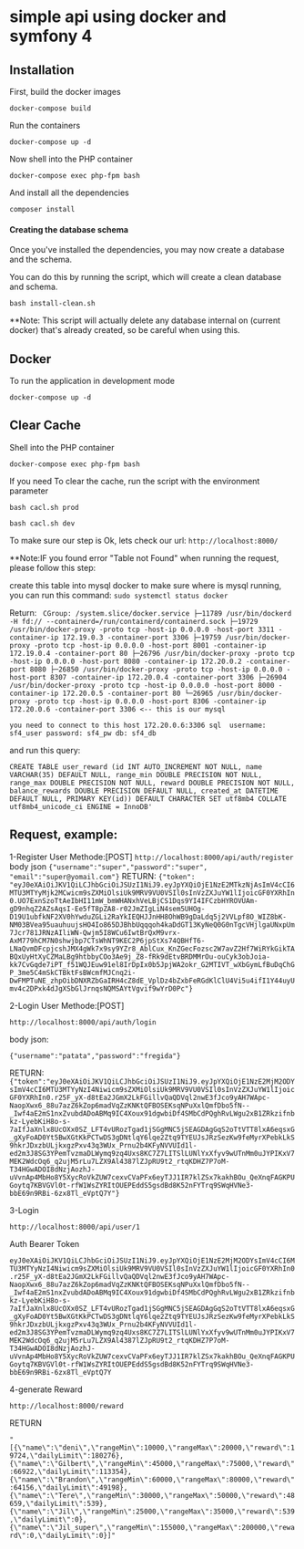 simple api using docker and symfony 4
========
## Installation

First, build the docker images

`docker-compose build`

Run the containers

`docker-compose up -d`

Now shell into the PHP container

`docker-compose exec php-fpm bash`

And install all the dependencies

`composer install`


#### Creating the database schema

Once you've installed the dependencies, you may now create a database and the schema. 

You can do this by running the script, which will create a clean database and schema.

`bash install-clean.sh`

**Note: This script will actually delete any database internal on (current docker) that's already created, so be careful when using this.

## Docker

To run the application in development mode

`docker-compose up -d`

## Clear Cache

Shell into the PHP container

`docker-compose exec php-fpm bash`

If you need To clear the cache, run the script with the environment parameter

`bash cacl.sh prod`

`bash cacl.sh dev`

To make sure our step is Ok, lets check our url: `http://localhost:8000/`


**Note:IF you found error "Table not Found" when running the request, please follow this step:

create this table into mysql docker 
to make sure where is mysql running, you can run this command:
`sudo systemctl status docker`

Return:
`
CGroup: /system.slice/docker.service
           ├─11789 /usr/bin/dockerd -H fd:// --containerd=/run/containerd/containerd.sock
           ├─19729 /usr/bin/docker-proxy -proto tcp -host-ip 0.0.0.0 -host-port 3311 -container-ip 172.19.0.3 -container-port 3306
           ├─19759 /usr/bin/docker-proxy -proto tcp -host-ip 0.0.0.0 -host-port 8001 -container-ip 172.19.0.4 -container-port 80
           ├─26796 /usr/bin/docker-proxy -proto tcp -host-ip 0.0.0.0 -host-port 8080 -container-ip 172.20.0.2 -container-port 8080
           ├─26850 /usr/bin/docker-proxy -proto tcp -host-ip 0.0.0.0 -host-port 8307 -container-ip 172.20.0.4 -container-port 3306
           ├─26904 /usr/bin/docker-proxy -proto tcp -host-ip 0.0.0.0 -host-port 8000 -container-ip 172.20.0.5 -container-port 80
           └─26965 /usr/bin/docker-proxy -proto tcp -host-ip 0.0.0.0 -host-port 8306 -container-ip 172.20.0.6 -container-port 3306 <-- this is our mysql`


`you need to connect to this host 172.20.0.6:3306 sql 
username: sf4_user
password: sf4_pw
db: sf4_db`

and run this query:

`CREATE TABLE user_reward (id INT AUTO_INCREMENT NOT NULL, name VARCHAR(35) DEFAULT NULL, range_min DOUBLE PRECISION NOT NULL, range_max DOUBLE PRECISION NOT NULL, reward DOUBLE PRECISION NOT NULL, balance_rewards DOUBLE PRECISION DEFAULT NULL, created_at DATETIME DEFAULT NULL, PRIMARY KEY(id)) DEFAULT CHARACTER SET utf8mb4 COLLATE utf8mb4_unicode_ci ENGINE = InnoDB'`



## Request, example:

1-Register User Methode:[POST]
`http://localhost:8000/api/auth/register`
body json
`{"username":"super","password":"super", "email":"super@yomail.com"}`
RETURN:
`{"token": "eyJ0eXAiOiJKV1QiLCJhbGciOiJSUzI1NiJ9.eyJpYXQiOjE1NzE2MTkzNjAsImV4cCI6MTU3MTYyMjk2MCwicm9sZXMiOlsiUk9MRV9VU0VSIl0sInVzZXJuYW1lIjoicGF0YXRhIn0.UO7ExnSzoTtAeIbHI11mW_bmWHANxhVeLBjCS1Dqs9YI4IFCzbHYROVUAm-gD9nhqZ2AZsAqsI-Ee5fT8pZA8-r02JmZIgLiN4sem5UHOg-D19U1ubfkNF2XV0hYwduZGLi2RaYkIEQHJJnHH8OhWB9gDaLdq5j2VVLpf8O_WIZ8bK-NM03BVea95uauhuujsHO4Io865DJBhbUqqqoh4kaDdGT13KyNeQ0G0nTgcVHjlgaUNxpUm7Jcr781JRNzAIliWN-Qwjm5I8WCu6IwtBrQxM9vrx-AxM779hCM7N0shwjbp7CTsWhNT9KEC2P6jpStXs74QBHfT6-LNaQvmDFcpjcshJMX4gWk7x9sy9YZr8_AblCux_KnZGecFozsc2W7avZ2Hf7WiRYkGikTABQxUyHtXyCZMaLBg9htbbyCOo3Ae9j_Z8-fRk9dEtvBRDMMrOu-ouCyk3obJoia-kk7CvGqde7iPT_f51WQJEuw91el8IrDpIx0b5JpjWA2okr_G2MTIVT_wXbGymLfBuDqChGP_3me5C4mSkCTBktFsBWcmfMJCnq2i-DwFMPTuNE_zhpOibDNXRZbGaIRH4cZ8dE_VplDz4bZxbFeRGdKlClU4Vi5u4ifI1Y44uyUmv4c2DPxk4dJgXSbGlJrnqsNQMSAYtVgvif9wYrD0Pc"}`



2-Login User Methode:[POST]

`http://localhost:8000/api/auth/login`

body json:

`{"username":"patata","password":"fregida"}`

RETURN:
`{"token":"eyJ0eXAiOiJKV1QiLCJhbGciOiJSUzI1NiJ9.eyJpYXQiOjE1NzE2MjM2ODYsImV4cCI6MTU3MTYyNzI4Niwicm9sZXMiOlsiUk9MRV9VU0VSIl0sInVzZXJuYW1lIjoicGF0YXRhIn0.r25F_yX-d8tEa2JGmX2LkFGillvQaQDVql2nwE3fJco9yAH7WApc-NaopXwx6_88u7azZ6kZop6madVqZzKNKtQFBOSEKsqNPuXxlQmfDbo5fN--_Iwf4aE2mS1nxZvubdADoABMq9IC4Xoux91dgwbiDf4SMbCdPQghRvLWgu2xB1ZRkzifnbkz-LyebKiH8o-s-7aIfJaXnlx8UcOXx0SZ_LFT4vURozTgad1jSGgMNC5jSEAGDAgGqS2oTtVTT8lxA6eqsxG_gXyFoAD0Yt5BwXGtKkPCTwDS3gDNtlqY6lqe2Ztq9TYEUJsJRzSezKw9feMyrXPebkLkS9hkrJDxzbULjkxgzPxv43q3WUx_Prnu2b4KFyNVVUId1l-ed2m3J8SG3YPemTvzmaDLWymq9zq4Uxs8KC7Z7LITSlLUNlYxXfyv9wUTnMm0uJYPIKxV7MEK2WdcOq6_q2ujM5rLu7LZX9Al4387lZJpRU9t2_rtqKDHZ7P7oM-T34HGwADOI8dNzjAozhJ-uVvnAp4MbHo8Y5XycRoVkZUW7cexvCVaPFx6eyTJJ1IR7klZSx7kakhBOu_QeXnqFAGKPUGoytq7KBVGVl0t-rfW1WsZYRItOUEPEddS5gsdBd8K52nFYTrq9SWqHVNe3-bbE69n9RBi-6zx8Tl_eVptQ7Y"}`



3-Login

`http://localhost:8000/api/user/1`

Auth Bearer Token

`eyJ0eXAiOiJKV1QiLCJhbGciOiJSUzI1NiJ9.eyJpYXQiOjE1NzE2MjM2ODYsImV4cCI6MTU3MTYyNzI4Niwicm9sZXMiOlsiUk9MRV9VU0VSIl0sInVzZXJuYW1lIjoicGF0YXRhIn0.r25F_yX-d8tEa2JGmX2LkFGillvQaQDVql2nwE3fJco9yAH7WApc-NaopXwx6_88u7azZ6kZop6madVqZzKNKtQFBOSEKsqNPuXxlQmfDbo5fN--_Iwf4aE2mS1nxZvubdADoABMq9IC4Xoux91dgwbiDf4SMbCdPQghRvLWgu2xB1ZRkzifnbkz-LyebKiH8o-s-7aIfJaXnlx8UcOXx0SZ_LFT4vURozTgad1jSGgMNC5jSEAGDAgGqS2oTtVTT8lxA6eqsxG_gXyFoAD0Yt5BwXGtKkPCTwDS3gDNtlqY6lqe2Ztq9TYEUJsJRzSezKw9feMyrXPebkLkS9hkrJDxzbULjkxgzPxv43q3WUx_Prnu2b4KFyNVVUId1l-ed2m3J8SG3YPemTvzmaDLWymq9zq4Uxs8KC7Z7LITSlLUNlYxXfyv9wUTnMm0uJYPIKxV7MEK2WdcOq6_q2ujM5rLu7LZX9Al4387lZJpRU9t2_rtqKDHZ7P7oM-T34HGwADOI8dNzjAozhJ-uVvnAp4MbHo8Y5XycRoVkZUW7cexvCVaPFx6eyTJJ1IR7klZSx7kakhBOu_QeXnqFAGKPUGoytq7KBVGVl0t-rfW1WsZYRItOUEPEddS5gsdBd8K52nFYTrq9SWqHVNe3-bbE69n9RBi-6zx8Tl_eVptQ7Y` 

4-generate Reward

`http://localhost:8000/reward`

RETURN

`"[{\"name\":\"deni\",\"rangeMin\":10000,\"rangeMax\":20000,\"reward\":19724,\"dailyLimit\":180276},{\"name\":\"Gilbert\",\"rangeMin\":45000,\"rangeMax\":75000,\"reward\":66922,\"dailyLimit\":113354},{\"name\":\"Brandon\",\"rangeMin\":60000,\"rangeMax\":80000,\"reward\":64156,\"dailyLimit\":49198},{\"name\":\"Tere\",\"rangeMin\":30000,\"rangeMax\":50000,\"reward\":48659,\"dailyLimit\":539},{\"name\":\"Jil\",\"rangeMin\":25000,\"rangeMax\":35000,\"reward\":539,\"dailyLimit\":0},{\"name\":\"Jil_super\",\"rangeMin\":155000,\"rangeMax\":200000,\"reward\":0,\"dailyLimit\":0}]"`


